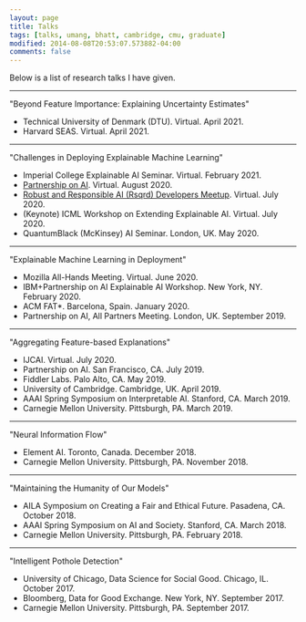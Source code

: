 ```yaml
---
layout: page
title: Talks
tags: [talks, umang, bhatt, cambridge, cmu, graduate]
modified: 2014-08-08T20:53:07.573882-04:00
comments: false
---
```


Below is a list of research talks I have given.

----

"Beyond Feature Importance: Explaining Uncertainty Estimates"
* Technical University of Denmark (DTU). Virtual. April 2021.
* Harvard SEAS. Virtual. April 2021.

----

"Challenges in Deploying Explainable Machine Learning"
* Imperial College Explainable AI Seminar. Virtual. February 2021.   
* [Partnership on AI](https://www.youtube.com/watch?v=Ll6ZGKDz-l8&list=PLDOvLcRogwzftEjdD3FKjFFuTPG7970HF&index=5). Virtual. August 2020.
* [Robust and Responsible AI (Rsqrd) Developers Meetup](https://www.youtube.com/watch?v=tXYQoV0XkSs). Virtual. July 2020.
* (Keynote) ICML Workshop on Extending Explainable AI. Virtual. July 2020.
* QuantumBlack (McKinsey) AI Seminar. London, UK. May 2020.

----

"Explainable Machine Learning in Deployment"
* Mozilla All-Hands Meeting. Virtual. June 2020.
* IBM+Partnership on AI Explainable AI Workshop. New York, NY. February 2020.
* ACM FAT\*. Barcelona, Spain. January 2020.
* Partnership on AI, All Partners Meeting. London, UK. September 2019.

----

"Aggregating Feature-based Explanations"
* IJCAI. Virtual. July 2020.
* Partnership on AI. San Francisco, CA. July 2019.
* Fiddler Labs. Palo Alto, CA. May 2019.
* University of Cambridge. Cambridge, UK. April 2019.
* AAAI Spring Symposium on Interpretable AI. Stanford, CA. March 2019.
* Carnegie Mellon University. Pittsburgh, PA. March 2019.

----

"Neural Information Flow"
* Element AI. Toronto, Canada. December 2018.
* Carnegie Mellon University. Pittsburgh, PA. November 2018.

----

"Maintaining the Humanity of Our Models"
* AILA Symposium on Creating a Fair and Ethical Future. Pasadena, CA. October 2018.
* AAAI Spring Symposium on AI and Society. Stanford, CA. March 2018.
* Carnegie Mellon University. Pittsburgh, PA. February 2018.

----

"Intelligent Pothole Detection"
* University of Chicago, Data Science for Social Good. Chicago, IL. October 2017.
* Bloomberg, Data for Good Exchange. New York, NY. September 2017.
* Carnegie Mellon University. Pittsburgh, PA. September 2017.


